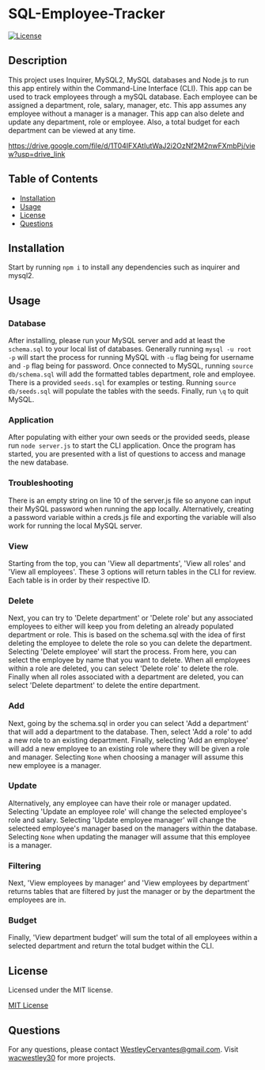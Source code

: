 # SQL-Employee-Tracker

[![License](https://img.shields.io/badge/License-MIT-green.svg)](https://opensource.org/licenses/MIT)

## Description

This project uses Inquirer, MySQL2, MySQL databases and Node.js to run this app entirely within the Command-Line Interface (CLI). This app can be used to track employees through a mySQL database. Each employee can be assigned a department, role, salary, manager, etc. This app assumes any employee without a manager is a manager. This app can also delete and update any department, role or employee. Also, a total budget for each department can be viewed at any time.

https://drive.google.com/file/d/1T04IFXAtIutWaJ2i2OzNf2M2nwFXmbPj/view?usp=drive_link

## Table of Contents

- [Installation](#installation)
- [Usage](#usage)
- [License](#license)
- [Questions](#questions)

## Installation

Start by running `npm i` to install any dependencies such as inquirer and mysql2.

## Usage

### Database
After installing, please run your MySQL server and add at least the `schema.sql` to your local list of databases. Generally running `mysql -u root -p` will start the process for running MySQL with `-u` flag being for username and `-p` flag being for password. Once connected to MySQL, running `source db/schema.sql` will add the formatted tables department, role and employee. There is a provided `seeds.sql` for examples or testing. Running `source db/seeds.sql` will populate the tables with the seeds. Finally, run `\q` to quit MySQL.

### Application
After populating with either your own seeds or the provided seeds, please run `node server.js` to start the CLI application. Once the program has started, you are presented with a list of questions to access and manage the new database.

### Troubleshooting
There is an empty string on line 10 of the server.js file so anyone can input their MySQL password when running the app locally. Alternatively, creating a password variable within a creds.js file and exporting the variable will also work for running the local MySQL server.

### View
Starting from the top, you can 'View all departments', 'View all roles' and 'View all employees'. These 3 options will return tables in the CLI for review. Each table is in order by their respective ID.


### Delete
Next, you can try to 'Delete department' or 'Delete role' but any associated employees to either will keep you from deleting an already populated department or role. This is based on the schema.sql with the idea of first deleting the employee to delete the role so you can delete the department. Selecting 'Delete employee' will start the process. From here, you can select the employee by name that you want to delete. When all employees within a role are deleted, you can select 'Delete role' to delete the role. Finally when all roles associated with a department are deleted, you can select 'Delete department' to delete the entire department.

### Add
Next, going by the schema.sql in order you can select 'Add a department' that will add a department to the database. Then, select 'Add a role' to add a new role to an existing department. Finally, selecting 'Add an employee' will add a new employee to an existing role where they will be given a role and manager. Selecting `None` when choosing a manager will assume this new employee is a manager.

### Update
Alternatively, any employee can have their role or manager updated. Selecting 'Update an employee role' will change the selected employee's role and salary. Selecting 'Update employee manager' will change the selecteed employee's manager based on the managers within the database. Selecting `None` when updating the manager will assume that this employee is a manager.

### Filtering
Next, 'View employees by manager' and 'View employees by department' returns tables that are filtered by just the manager or by the department the employees are in.

### Budget
Finally, 'View department budget' will sum the total of all employees within a  selected department and return the total budget within the CLI.

## License

Licensed under the MIT license.

[MIT License](https://opensource.org/licenses/MIT)

## Questions

For any questions, please contact WestleyCervantes@gmail.com. Visit [wacwestley30](https://github.com/wacwestley30) for more projects.
